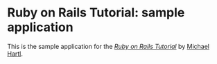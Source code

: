 # Ruby on Rails Tutorial: sample application

This is the sample application for
the [*Ruby on Rails Tutorial*](http://railstutorial.org/book)
by [Michael Hartl](http://michaelhartl.com/).